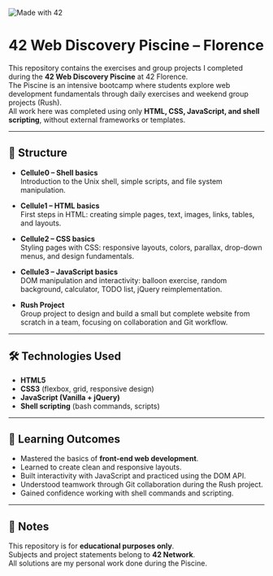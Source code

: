![Made with 42](https://img.shields.io/badge/42-Network-blue)
# 42 Web Discovery Piscine – Florence

This repository contains the exercises and group projects I completed during the **42 Web Discovery Piscine** at 42 Florence.  
The Piscine is an intensive bootcamp where students explore web development fundamentals through daily exercises and weekend group projects (Rush).  
All work here was completed using only **HTML, CSS, JavaScript, and shell scripting**, without external frameworks or templates.

---

## 📂 Structure

- **Cellule0 – Shell basics**  
  Introduction to the Unix shell, simple scripts, and file system manipulation.

- **Cellule1 – HTML basics**  
  First steps in HTML: creating simple pages, text, images, links, tables, and layouts.

- **Cellule2 – CSS basics**  
  Styling pages with CSS: responsive layouts, colors, parallax, drop-down menus, and design fundamentals.

- **Cellule3 – JavaScript basics**  
  DOM manipulation and interactivity: balloon exercise, random background, calculator, TODO list, jQuery reimplementation.

- **Rush Project**  
  Group project to design and build a small but complete website from scratch in a team, focusing on collaboration and Git workflow.

---

## 🛠️ Technologies Used
- **HTML5**  
- **CSS3** (flexbox, grid, responsive design)  
- **JavaScript (Vanilla + jQuery)**  
- **Shell scripting** (bash commands, scripts)

---

## 🚀 Learning Outcomes
- Mastered the basics of **front-end web development**.  
- Learned to create clean and responsive layouts.  
- Built interactivity with JavaScript and practiced using the DOM API.  
- Understood teamwork through Git collaboration during the Rush project.  
- Gained confidence working with shell commands and scripting.  

---

## 📌 Notes
This repository is for **educational purposes only**.  
Subjects and project statements belong to **42 Network**.  
All solutions are my personal work done during the Piscine.